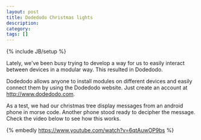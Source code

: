 ```yaml
---
layout: post
title: Dodedodo Christmas lights 
description: 
category: 
tags: []
---
```

{% include JB/setup %}

Lately, we've been busy trying to develop a way for us to easily interact
between devices in a modular way. This resulted in Dodedodo.

Dodedodo allows anyone to install modules on different devices and easily
connect them by using the Dodedodo website. Just create an account at <http://www.dodedodo.com>.

As a test, we had our christmas tree display messages from an android phone in
morse code. Another phone stood ready to decipher the message. Check the video
below to see how this works.

{% embedly https://www.youtube.com/watch?v=6qtAuwOP9bs %}
